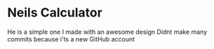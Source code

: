 # Neils Calculator
He is a simple one I made with an awesome design
Didnt make many commits because i'ts a new GitHub account
